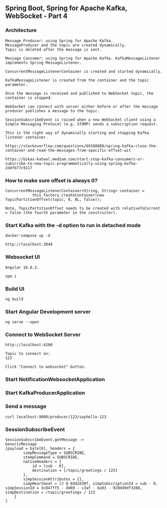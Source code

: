 ## Spring Boot, Spring for Apache Kafka, WebSocket - Part 4

### Architecture
	Message Producer: using Spring for Apache Kafka.
	MessageProducer and the topic are created dynamically.
	Topic is deleted after the message is sent.

	Message Consumer: using Spring for Apache Kafka. KafkaMessageListener implements Spring MessageListener.
	
	ConcurrentMessageListenerContainer is created and started dynamically.
	
	KafkaMessageListener is created from the container and the topic parameter.
	
	Once the message is received and published to WebSocket topic, the container is stopped.
	
	WebSocket can connect with server either before or after the message producer publishes a message to the topic.
	
	SessionSubscribeEvent is raised when a new WebSocket client using a Simple Messaging Protocol (e.g. STOMP) sends a subscription request.

	This is the right way of dynamically starting and stopping Kafka listener container.
	
	https://stackoverflow.com/questions/69160889/spring-kafka-close-the-container-and-read-the-messages-from-specific-offset-wit
	
	https://bikas-katwal.medium.com/start-stop-kafka-consumers-or-subscribe-to-new-topic-programmatically-using-spring-kafka-2d4fb77c9117

### How to make sure offset is always 0?

	ConcurrentMessageListenerContainer<String, String> container =
                this.factory.createContainer(new TopicPartitionOffset(topic, 0, 0L, false));
	
	Note, TopicPartitionOffset needs to be created with relativeToCurrent = false (the fourth parameter in the constructor).
	  	
### Start Kafka with the -d option to run in detached mode

	docker-compose up -d

	http://localhost:3040
	
### Websocket UI

	Angular 16.0.3.

	npm i

	
### Build UI

	ng build
		
### Start Angular Development server

	ng serve --open

### Connect to WebSocket Server

	http://localhost:4200
		
	Topic to connect on:
	123

	Click "Connect to websocket" button.
	
### Start NotificationWebsocketApplication

### Start KafkaProducerApplication

### Send a message
	curl localhost:9080/producer/123/sayhello-123
	

### SessionSubscribeEvent
	SessionSubscribeEvent.getMessage ->
	GenericMessage 
	[payload = byte[0], headers = {
	        simpMessageType = SUBSCRIBE,
	        stompCommand = SUBSCRIBE,
	        nativeHeaders = {
	            id = [sub - 0],
	            destination = [/topic/greetings / 123]
	        },
	        simpSessionAttributes = {},
	        simpHeartbeat = [J @ 64d2d30f, simpSubscriptionId = sub - 0, simpSessionId = 3c047ff5 - dd69 - c3af - ba93 - 920d49df3388, simpDestination = /topic/greetings / 123
	    }
	]
